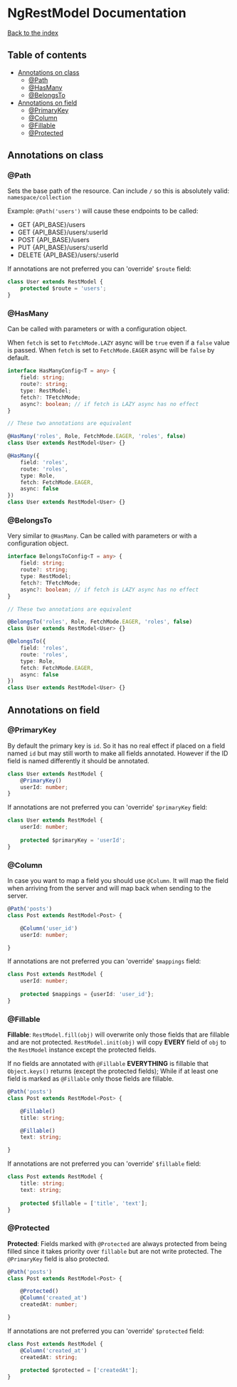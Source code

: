# NgRestModel Documentation

[Back to the index](README.md)

## Table of contents

- [Annotations on class](#annotations-on-class)
  - [@Path](#@path)
  - [@HasMany](#@hasmany)
  - [@BelongsTo](#@belongsto)
- [Annotations on field](#annotations-on-field)
  - [@PrimaryKey](#@primarykey)
  - [@Column](#@column)
  - [@Fillable](#@fillable)
  - [@Protected](#@protected)

## Annotations on class

### @Path

Sets the base path of the resource. Can include `/` so this is absolutely
valid: `namespace/collection`

Example: `@Path('users')` will cause these endpoints to be called:

- GET {API_BASE}/users
- GET {API_BASE}/users/:userId
- POST {API_BASE}/users
- PUT {API_BASE}/users/:userId
- DELETE {API_BASE}/users/:userId

If annotations are not preferred you can 'override' `$route` field:

```typescript
class User extends RestModel {
    protected $route = 'users';
}
```

### @HasMany

Can be called with parameters or with a configuration object.

When `fetch` is set to `FetchMode.LAZY` async will be `true` even if a `false` value is passed.
When `fetch` is set to `FetchMode.EAGER` async will be `false` by default.

```typescript
interface HasManyConfig<T = any> {
    field: string;
    route?: string;
    type: RestModel;
    fetch?: TFetchMode;
    async?: boolean; // if fetch is LAZY async has no effect
}

// These two annotations are equivalent

@HasMany('roles', Role, FetchMode.EAGER, 'roles', false)
class User extends RestModel<User> {}

@HasMany({
    field: 'roles',
    route: 'roles',
    type: Role,
    fetch: FetchMode.EAGER,
    async: false
})
class User extends RestModel<User> {}
```

### @BelongsTo

Very similar to `@HasMany`. Can be called with parameters or with a configuration object.

```typescript
interface BelongsToConfig<T = any> {
    field: string;
    route?: string;
    type: RestModel;
    fetch?: TFetchMode;
    async?: boolean; // if fetch is LAZY async has no effect
}

// These two annotations are equivalent

@BelongsTo('roles', Role, FetchMode.EAGER, 'roles', false)
class User extends RestModel<User> {}

@BelongsTo({
    field: 'roles',
    route: 'roles',
    type: Role,
    fetch: FetchMode.EAGER,
    async: false
})
class User extends RestModel<User> {}
```

## Annotations on field

### @PrimaryKey

By default the primary key is `id`. So it has no real effect if placed on a field
named `id` but may still worth to make all fields annotated.
However if the ID field is named differently it should be annotated.

```typescript
class User extends RestModel {
    @PrimaryKey()
    userId: number;
}
```

If annotations are not preferred you can 'override' `$primaryKey` field:

```typescript
class User extends RestModel {
    userId: number;
    
    protected $primaryKey = 'userId';
}
```

### @Column

In case you want to map a field you should use `@Column`. It will map the field when
arriving from the server and will map back when sending to the server.

```typescript
@Path('posts')
class Post extends RestModel<Post> {

    @Column('user_id')
    userId: number;

}
```

If annotations are not preferred you can 'override' `$mappings` field:

```typescript
class Post extends RestModel {
    userId: number;
    
    protected $mappings = {userId: 'user_id'};
}
```

### @Fillable

**Fillable**: `RestModel.fill(obj)` will overwrite only those fields that are fillable
and are not protected. `RestModel.init(obj)` will copy **EVERY** field of `obj` to the
`RestModel` instance except the protected fields.

If no fields are annotated with `@Fillable` **EVERYTHING** is fillable that `Object.keys()`
returns (except the protected fields);
While if at least one field is marked as `@Fillable` only those fields are fillable.

```typescript
@Path('posts')
class Post extends RestModel<Post> {

    @Fillable()
    title: string;

    @Fillable()
    text: string;

}
```

If annotations are not preferred you can 'override' `$fillable` field:

```typescript
class Post extends RestModel {
    title: string;
    text: string;
    
    protected $fillable = ['title', 'text'];
}
```

### @Protected

**Protected**: Fields marked with `@Protected` are always protected from being filled
since it takes priority over `fillable` but are not write protected. The `@PrimaryKey`
field is also protected.

```typescript
@Path('posts')
class Post extends RestModel<Post> {

    @Protected()
    @Column('created_at')
    createdAt: number;

}
```

If annotations are not preferred you can 'override' `$protected` field:

```typescript
class Post extends RestModel {
    @Column('created_at')
    createdAt: string;
    
    protected $protected = ['createdAt'];
}
```
